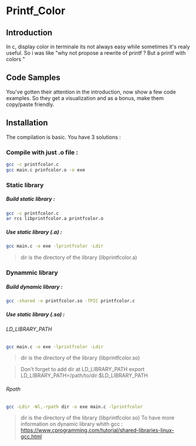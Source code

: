 # Printf_Color 

## Introduction

In c, display color in terminale its not always easy while sometimes it's realy useful. So i was like "why not propose a rewrite of printf ? But a printf with colors "


## Code Samples

You've gotten their attention in the introduction, now show a few code examples. So they get a visualization and as a bonus, make them copy/paste friendly.

## Installation

The compilation is basic. You have 3 solutions : 

### Compile with just .o file :
```bash
gcc -c printfcolor.c
gcc main.c prinfcolor.o -o exe
```
### Static library

##### Build static library :
```bash
gcc -c printfcolor.c
ar rcs libprintfcolor.a printfcolor.o
```
##### Use static library (.a) : 
```bash
gcc main.c -o exe -lprintfcolor -Ldir
```
> dir is the directory of the library (libprintfcolor.a)

### Dynammic library
##### Build dynamic library :
```bash
gcc -shared -o printfcolor.so -fPIC printfcolor.c
```

##### Use static library (.so) : 

###### LD_LIBRARY_PATH

```bash
gcc main.c -o exe -lprintfcolor -Ldir
```

>dir is the directory of the library (libprintfcolor.so)

>Don't forget to add dir at LD_LIBRARY_PATH
> export LD_LIBRARY_PATH=/path/to/dir:$LD_LIBRARY_PATH

###### Rpath

```bash
gcc -Ldir -Wl,-rpath dir -o exe main.c -lprintfcolor
```
> dir is the directory of the library (libprintfcolor.so)
> To have more information on dynamic library whith gcc : https://www.cprogramming.com/tutorial/shared-libraries-linux-gcc.html


